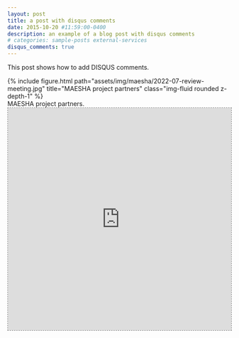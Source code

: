 ```yaml
---
layout: post
title: a post with disqus comments
date: 2015-10-20 #11:59:00-0400
description: an example of a blog post with disqus comments
# categories: sample-posts external-services
disqus_comments: true
---
```

This post shows how to add DISQUS comments.

<div class="row">
    <div class="col-sm mt-3 mt-md-0">
        {% include figure.html path="assets/img/maesha/2022-07-review-meeting.jpg" title="MAESHA project partners" class="img-fluid rounded z-depth-1" %}
    </div>
</div>
<div class="caption">
    MAESHA project partners.
</div>

<div class="l-page">
  <iframe src="https://www.linkedin.com/embed/feed/update/urn:li:share:6954832766479818752" frameborder='0' scrolling='no' height="500px" width="100%" style="border: 1px dashed grey;"></iframe>
</div>

